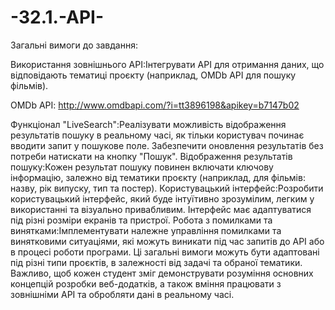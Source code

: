 # -32.1.-API-
Загальні вимоги до завдання:

Використання зовнішнього API:Інтегрувати API для отримання даних, що відповідають тематиці проєкту (наприклад, OMDb API для пошуку фільмів).

OMDb API: http://www.omdbapi.com/?i=tt3896198&apikey=b7147b02 


Функціонал "LiveSearch":Реалізувати можливість відображення результатів пошуку в реальному часі, як тільки користувач починає вводити запит у пошукове поле.
Забезпечити оновлення результатів без потреби натискати на кнопку "Пошук".
Відображення результатів пошуку:Кожен результат пошуку повинен включати ключову інформацію, залежно від тематики проєкту (наприклад, для фільмів: назву, рік випуску, тип та постер).
Користувацький інтерфейс:Розробити користувацький інтерфейс, який буде інтуїтивно зрозумілим, легким у використанні та візуально привабливим.
Інтерфейс має адаптуватися під різні розміри екранів та пристрої.
Робота з помилками та винятками:Імплементувати належне управління помилками та винятковими ситуаціями, які можуть виникати під час запитів до API або в процесі роботи програми.
Ці загальні вимоги можуть бути адаптовані під різні типи проєктів, в залежності від задачі та обраної тематики. Важливо, щоб кожен студент зміг демонструвати розуміння основних концепцій розробки веб-додатків, а також вміння працювати з зовнішніми API та обробляти дані в реальному часі.
